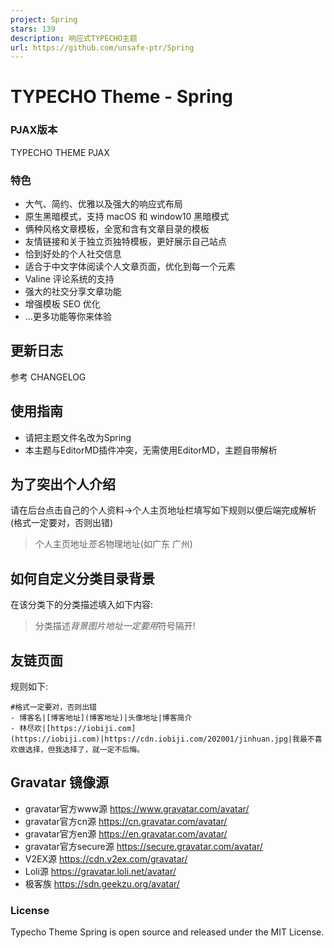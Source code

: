 ```yaml
---
project: Spring
stars: 139
description: 响应式TYPECHO主题
url: https://github.com/unsafe-ptr/Spring
---
```


TYPECHO Theme - Spring
======================

### PJAX版本

TYPECHO THEME PJAX

### 特色

-   大气、简约、优雅以及强大的响应式布局
-   原生黑暗模式，支持 macOS 和 window10 黑暗模式
-   俩种风格文章模板，全宽和含有文章目录的模板
-   友情链接和关于独立页独特模板，更好展示自己站点
-   恰到好处的个人社交信息
-   适合于中文字体阅读个人文章页面，优化到每一个元素
-   Valine 评论系统的支持
-   强大的社交分享文章功能
-   增强模板 SEO 优化
-   ...更多功能等你来体验

更新日志
----

参考 CHANGELOG

使用指南
----

-   请把主题文件名改为Spring
-   本主题与EditorMD插件冲突，无需使用EditorMD，主题自带解析

为了突出个人介绍
--------

请在后台点击自己的个人资料->个人主页地址栏填写如下规则以便后端完成解析(格式一定要对，否则出错)

> 个人主页地址$签名$物理地址(如广东 广州)

如何自定义分类目录背景
-----------

在该分类下的分类描述填入如下内容:

> 分类描述$背景图片地址 一定要用$符号隔开!

友链页面
----

规则如下:

```
#格式一定要对，否则出错
- 博客名|[博客地址](博客地址)|头像地址|博客简介
- 林尽欢|[https://iobiji.com](https://iobiji.com)|https://cdn.iobiji.com/202001/jinhuan.jpg|我最不喜欢做选择，但我选择了，就一定不后悔。
```

Gravatar 镜像源
------------

-   gravatar官方www源 https://www.gravatar.com/avatar/
-   gravatar官方cn源 https://cn.gravatar.com/avatar/
-   gravatar官方en源 https://en.gravatar.com/avatar/
-   gravatar官方secure源 https://secure.gravatar.com/avatar/
-   V2EX源 https://cdn.v2ex.com/gravatar/
-   Loli源 https://gravatar.loli.net/avatar/
-   极客族 https://sdn.geekzu.org/avatar/

### License

Typecho Theme Spring is open source and released under the MIT License.

